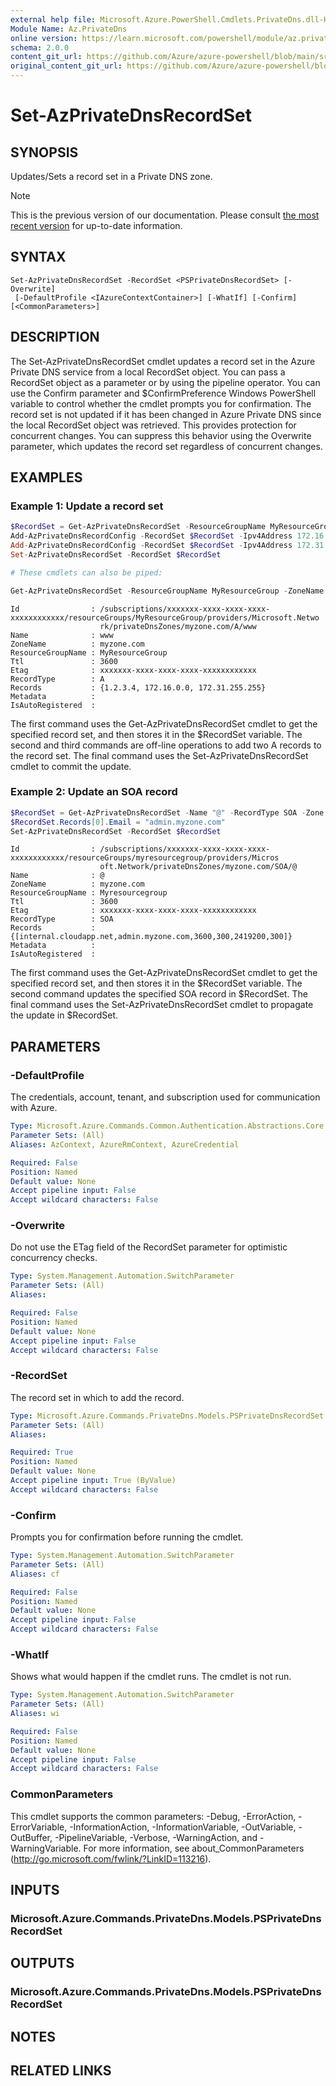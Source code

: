 ```yaml
---
external help file: Microsoft.Azure.PowerShell.Cmdlets.PrivateDns.dll-Help.xml
Module Name: Az.PrivateDns
online version: https://learn.microsoft.com/powershell/module/az.privatedns/Set-AzPrivateDnsRecordSet
schema: 2.0.0
content_git_url: https://github.com/Azure/azure-powershell/blob/main/src/PrivateDns/PrivateDns/help/Set-AzPrivateDnsRecordSet.md
original_content_git_url: https://github.com/Azure/azure-powershell/blob/main/src/PrivateDns/PrivateDns/help/Set-AzPrivateDnsRecordSet.md
---
```


# Set-AzPrivateDnsRecordSet

## SYNOPSIS
Updates/Sets a record set in a Private DNS zone.

> [!NOTE]
>This is the previous version of our documentation. Please consult [the most recent version](/powershell/module/az.privatedns/set-azprivatednsrecordset) for up-to-date information.

## SYNTAX

```
Set-AzPrivateDnsRecordSet -RecordSet <PSPrivateDnsRecordSet> [-Overwrite]
 [-DefaultProfile <IAzureContextContainer>] [-WhatIf] [-Confirm] [<CommonParameters>]
```

## DESCRIPTION
The Set-AzPrivateDnsRecordSet cmdlet updates a record set in the Azure Private DNS service from a local RecordSet object. You can pass a RecordSet object as a parameter or by using the pipeline operator. You can use the Confirm parameter and $ConfirmPreference Windows PowerShell variable to control whether the cmdlet prompts you for confirmation. The record set is not updated if it has been changed in Azure Private DNS since the local RecordSet object was retrieved. This provides protection for concurrent changes. You can suppress this behavior using the Overwrite parameter, which updates the record set regardless of concurrent changes.

## EXAMPLES

### Example 1: Update a record set
```powershell
$RecordSet = Get-AzPrivateDnsRecordSet -ResourceGroupName MyResourceGroup -ZoneName myzone.com -Name www -RecordType A
Add-AzPrivateDnsRecordConfig -RecordSet $RecordSet -Ipv4Address 172.16.0.0
Add-AzPrivateDnsRecordConfig -RecordSet $RecordSet -Ipv4Address 172.31.255.255
Set-AzPrivateDnsRecordSet -RecordSet $RecordSet

# These cmdlets can also be piped:

Get-AzPrivateDnsRecordSet -ResourceGroupName MyResourceGroup -ZoneName myzone.com -Name www -RecordType A | Add-AzPrivateDnsRecordConfig -Ipv4Address 172.16.0.0 | Add-AzPrivateDnsRecordConfig -Ipv4Address 172.31.255.255 | Set-AzPrivateDnsRecordSet
```

```output
Id                : /subscriptions/xxxxxxx-xxxx-xxxx-xxxx-xxxxxxxxxxxx/resourceGroups/MyResourceGroup/providers/Microsoft.Netwo
                    rk/privateDnsZones/myzone.com/A/www
Name              : www
ZoneName          : myzone.com
ResourceGroupName : MyResourceGroup
Ttl               : 3600
Etag              : xxxxxxx-xxxx-xxxx-xxxx-xxxxxxxxxxxx
RecordType        : A
Records           : {1.2.3.4, 172.16.0.0, 172.31.255.255}
Metadata          :
IsAutoRegistered  :
```

The first command uses the Get-AzPrivateDnsRecordSet cmdlet to get the specified record set, and then stores it in the $RecordSet variable. The second and third commands are off-line operations to add two A records to the record set. The final command uses the Set-AzPrivateDnsRecordSet cmdlet to commit the update.

### Example 2: Update an SOA record
```powershell
$RecordSet = Get-AzPrivateDnsRecordSet -Name "@" -RecordType SOA -Zone $Zone
$RecordSet.Records[0].Email = "admin.myzone.com"
Set-AzPrivateDnsRecordSet -RecordSet $RecordSet
```

```output
Id                : /subscriptions/xxxxxxx-xxxx-xxxx-xxxx-xxxxxxxxxxxx/resourceGroups/myresourcegroup/providers/Micros
                    oft.Network/privateDnsZones/myzone.com/SOA/@
Name              : @
ZoneName          : myzone.com
ResourceGroupName : Myresourcegroup
Ttl               : 3600
Etag              : xxxxxxx-xxxx-xxxx-xxxx-xxxxxxxxxxxx
RecordType        : SOA
Records           : {[internal.cloudapp.net,admin.myzone.com,3600,300,2419200,300]}
Metadata          :
IsAutoRegistered  :
```

The first command uses the Get-AzPrivateDnsRecordSet cmdlet to get the specified record set, and then stores it in the $RecordSet variable. The second command updates the specified SOA record in $RecordSet. The final command uses the Set-AzPrivateDnsRecordSet cmdlet to propagate the update in $RecordSet.

## PARAMETERS

### -DefaultProfile
The credentials, account, tenant, and subscription used for communication with Azure.

```yaml
Type: Microsoft.Azure.Commands.Common.Authentication.Abstractions.Core.IAzureContextContainer
Parameter Sets: (All)
Aliases: AzContext, AzureRmContext, AzureCredential

Required: False
Position: Named
Default value: None
Accept pipeline input: False
Accept wildcard characters: False
```

### -Overwrite
Do not use the ETag field of the RecordSet parameter for optimistic concurrency checks.

```yaml
Type: System.Management.Automation.SwitchParameter
Parameter Sets: (All)
Aliases:

Required: False
Position: Named
Default value: None
Accept pipeline input: False
Accept wildcard characters: False
```

### -RecordSet
The record set in which to add the record.

```yaml
Type: Microsoft.Azure.Commands.PrivateDns.Models.PSPrivateDnsRecordSet
Parameter Sets: (All)
Aliases:

Required: True
Position: Named
Default value: None
Accept pipeline input: True (ByValue)
Accept wildcard characters: False
```

### -Confirm
Prompts you for confirmation before running the cmdlet.

```yaml
Type: System.Management.Automation.SwitchParameter
Parameter Sets: (All)
Aliases: cf

Required: False
Position: Named
Default value: None
Accept pipeline input: False
Accept wildcard characters: False
```

### -WhatIf
Shows what would happen if the cmdlet runs.
The cmdlet is not run.

```yaml
Type: System.Management.Automation.SwitchParameter
Parameter Sets: (All)
Aliases: wi

Required: False
Position: Named
Default value: None
Accept pipeline input: False
Accept wildcard characters: False
```

### CommonParameters
This cmdlet supports the common parameters: -Debug, -ErrorAction, -ErrorVariable, -InformationAction, -InformationVariable, -OutVariable, -OutBuffer, -PipelineVariable, -Verbose, -WarningAction, and -WarningVariable. For more information, see about_CommonParameters (http://go.microsoft.com/fwlink/?LinkID=113216).

## INPUTS

### Microsoft.Azure.Commands.PrivateDns.Models.PSPrivateDnsRecordSet

## OUTPUTS

### Microsoft.Azure.Commands.PrivateDns.Models.PSPrivateDnsRecordSet

## NOTES

## RELATED LINKS
